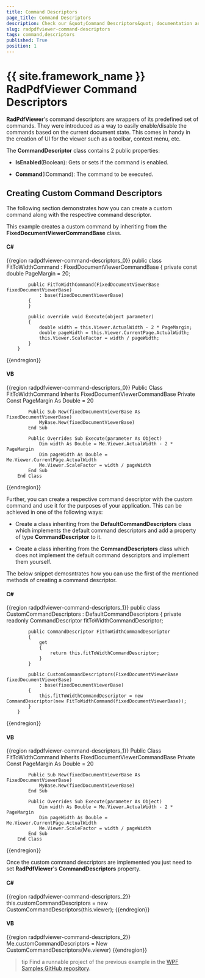 ```yaml
---
title: Command Descriptors
page_title: Command Descriptors
description: Check our &quot;Command Descriptors&quot; documentation article for the RadPdfViewer {{ site.framework_name }} control.
slug: radpdfviewer-command-descriptors
tags: command,descriptors
published: True
position: 1
---
```


# {{ site.framework_name }} RadPdfViewer Command Descriptors



__RadPdfViewer__'s command descriptors are wrappers of its predefined set of commands. They were introduced as a way to easily enable/disable the commands based on the current document state. This comes in handy in the creation of UI for the viewer such as a toolbar, context menu, etc.
      

The __CommandDescriptor__ class contains 2 public properties:
      

* __IsEnabled__(Boolean): Gets or sets if the command is enabled.
          

* __Command__(ICommand): The command to be executed.
          

## Creating Custom Command Descriptors

The following section demonstrates how you can create a custom command along with the respective command descriptor.
        

This example creates a custom command by inheriting from the __FixedDocumentViewerCommandBase__ class.
        

#### __C#__

{{region radpdfviewer-command-descriptors_0}}
	    public class FitToWidthCommand : FixedDocumentViewerCommandBase
	    {
	        private const double PageMargin = 20;
	
	        public FitToWidthCommand(FixedDocumentViewerBase fixedDocumentViewerBase)
	            : base(fixedDocumentViewerBase)
	        {
	        }
	
	        public override void Execute(object parameter)
	        {
	            double width = this.Viewer.ActualWidth - 2 * PageMargin;
	            double pageWidth = this.Viewer.CurrentPage.ActualWidth;
	            this.Viewer.ScaleFactor = width / pageWidth;
	        }
	    }
{{endregion}}



#### __VB__

{{region radpdfviewer-command-descriptors_0}}
	    Public Class FitToWidthCommand
	        Inherits FixedDocumentViewerCommandBase
	        Private Const PageMargin As Double = 20
	
	        Public Sub New(fixedDocumentViewerBase As FixedDocumentViewerBase)
	            MyBase.New(fixedDocumentViewerBase)
	        End Sub
	
	        Public Overrides Sub Execute(parameter As Object)
	            Dim width As Double = Me.Viewer.ActualWidth - 2 * PageMargin
	            Dim pageWidth As Double = Me.Viewer.CurrentPage.ActualWidth
	            Me.Viewer.ScaleFactor = width / pageWidth
	        End Sub
	    End Class
{{endregion}}



Further, you can create a respective command descriptor with the custom command and use it for the purposes of your application. This can be achieved in one of the following ways:
        

* Create a class inheriting from the __DefaultCommandDescriptors__ class which implements the default command descriptors and add a property of type __CommandDescriptor__ to it.
            

* Create a class inheriting from the __CommandDescriptors__ class which does not implement the default command descriptors and implement them yourself.
            

The below snippet demosntrates how you can use the first of the mentioned methods of creating a command descriptor.
        

#### __C#__

{{region radpdfviewer-command-descriptors_1}}
	    public class CustomCommandDescriptors : DefaultCommandDescriptors
	    {
	        private readonly CommandDescriptor fitToWidthCommandDescriptor;
	
	        public CommandDescriptor FitToWidthCommandDescriptor
	        {
	            get
	            {
	                return this.fitToWidthCommandDescriptor;
	            }
	        }
	
	        public CustomCommandDescriptors(FixedDocumentViewerBase fixedDocumentViewerBase)
	            : base(fixedDocumentViewerBase)
	        {
	            this.fitToWidthCommandDescriptor = new CommandDescriptor(new FitToWidthCommand(fixedDocumentViewerBase));
	        }
	    }
{{endregion}}



#### __VB__

{{region radpdfviewer-command-descriptors_1}}
	    Public Class FitToWidthCommand
	        Inherits FixedDocumentViewerCommandBase
	        Private Const PageMargin As Double = 20
	
	        Public Sub New(fixedDocumentViewerBase As FixedDocumentViewerBase)
	            MyBase.New(fixedDocumentViewerBase)
	        End Sub
	
	        Public Overrides Sub Execute(parameter As Object)
	            Dim width As Double = Me.Viewer.ActualWidth - 2 * PageMargin
	            Dim pageWidth As Double = Me.Viewer.CurrentPage.ActualWidth
	            Me.Viewer.ScaleFactor = width / pageWidth
	        End Sub
	    End Class
{{endregion}}



Once the custom command descriptors are implemented you just need to set __RadPdfViewer__'s __CommandDescriptors__ property.
        

#### __C#__

{{region radpdfviewer-command-descriptors_2}}
	      this.customCommandDescriptors = new CustomCommandDescriptors(this.viewer);
{{endregion}}



#### __VB__

{{region radpdfviewer-command-descriptors_2}}
	    Me.customCommandDescriptors = New CustomCommandDescriptors(Me.viewer)
{{endregion}}

>tip Find a runnable project of the previous example in the [WPF Samples GitHub repository](https://github.com/telerik/xaml-sdk/tree/master/PdfViewer/CustomCommandDescriptor).          
